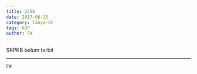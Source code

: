```yaml
---
title: 2256
date: 2017-06-15
category: Tanya-SC
tags: KUP
author: FW
---
```


SKPKB belum terbit

---



`FW`
